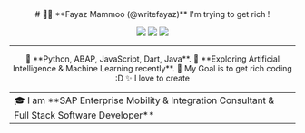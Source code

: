 <div align="center">
# 👨‍💻 **Fayaz Mammoo (@writefayaz)**
I'm trying to get rich !

[![](https://img.shields.io/badge/-Twitter-informational?style=for-the-badge&logo=twitter&logoColor=white&color=00aced)](https://twitter.com/twopinch)
[![](https://img.shields.io/badge/-Instagram-informational?style=for-the-badge&logo=instagram&logoColor=white&color=C13584)](https://instagram.com/fuzz__)
[![](https://img.shields.io/badge/-Linkedin-informational?style=for-the-badge&logo=linkedin&logoColor=white&color=2867B2)](https://www.linkedin.com/in/fuzzm/)

<hr>
 
<table>
<tr>
  <td valign="center">
    🎓 I am **SAP Enterprise Mobility & Integration Consultant & Full Stack Software Developer**
   </td>
<tr>
    🌱 **Python, ABAP, JavaScript, Dart, Java**.
 </tr>
<tr>
    🌱 **Exploring Artificial Intelligence & Machine Learning recently**.
 </tr>
 <tr>
    🎯 My Goal is to get rich coding :D
  </tr>
  <tr>  
  ✨ I love to create 
</tr>


</table>

